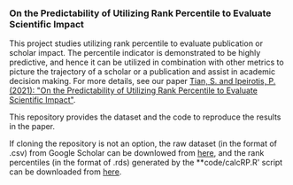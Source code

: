 ### On the Predictability of Utilizing Rank Percentile to Evaluate Scientific Impact

This project studies utilizing rank percentile to evaluate publication or scholar impact. The percentile indicator is demonstrated to be highly predictive, and hence it can be utilized in combination with other metrics to picture the trajectory of a scholar or a publication and assist in academic decision making. For more details, see our paper [Tian, S. and Ipeirotis, P. (2021): "On the Predictability of Utilizing Rank Percentile to Evaluate Scientific Impact"](https://github.com/sentian/SciImpactRanking/blob/master/paper/ms.pdf).

This repository provides the dataset and the code to reproduce the results in the paper. 

If cloning the repository is not an option, the raw dataset (in the format of .csv) from Google Scholar can be downlowed from [here](https://www.dropbox.com/sh/6nb9cujt526vvap/AAD9lHm87p4S0k2mh6Iv5CzDa?dl=0), and the rank percentiles (in the format of .rds) generated by the **code/calcRP.R' script can be downloaded from [here](https://www.dropbox.com/sh/f91ku76yz7ppub6/AAAB4YtXkOkQlbYit0-Wra2ya?dl=0).

